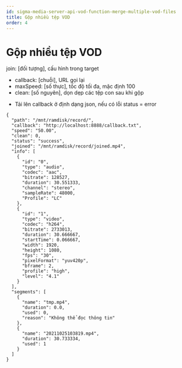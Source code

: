 ```yaml
---
id: sigma-media-server-api-vod-function-merge-multiple-vod-files
title: Gộp nhiều tệp VOD
order: 4
---
```


# Gộp nhiều tệp VOD

join: [đối tượng], cấu hình trong target

- callback: [chuỗi], URL gọi lại
- maxSpeed: [số thực], tốc độ tối đa, mặc định 100
- clean: [số nguyên], dọn dẹp các tệp con sau khi gộp

* Tải lên callback ở định dạng json, nếu có lỗi status = error

```
{
  "path": "/mnt/ramdisk/record/",
  "callback": "http://localhost:8888/callback.txt",
  "speed": "50.00",
  "clean": 0,
  "status": "success",
  "joined": "/mnt/ramdisk/record/joined.mp4",
  "info": [
    {
      "id": "0",
      "type": "audio",
      "codec": "aac",
      "bitrate": 128527,
      "duration": 30.551333,
      "channel": "stereo",
      "sampleRate": 48000,
      "Profile": "LC"
    },
    {
      "id": "1",
      "type": "video",
      "codec": "h264",
      "bitrate": 2733013,
      "duration": 30.666667,
      "startTime": 0.066667,
      "width": 1920,
      "height": 1080,
      "fps": "30",
      "pixelFormat": "yuv420p",
      "bframe": 2,
      "profile": "high",
      "level": "4.1"
    }
  ],
  "segments": [
    {
      "name": "tmp.mp4",
      "duration": 0.0,
      "used": 0,
      "reason": "Không thể đọc thông tin"
    },
    {
      "name": "20211025103819.mp4",
      "duration": 30.733334,
      "used": 1
    }
  ]
}
```
